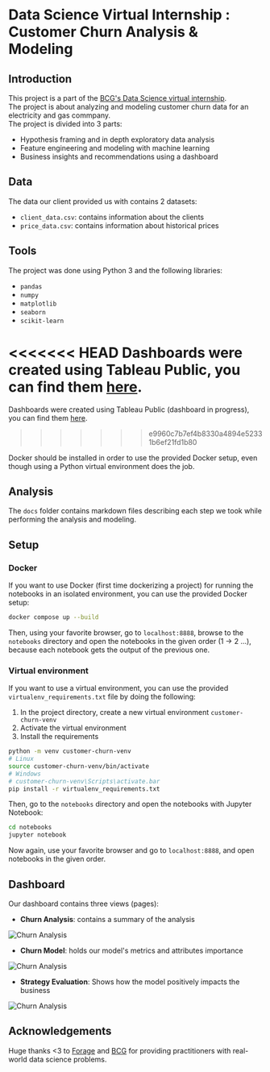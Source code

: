 # Data Science Virtual Internship : Customer Churn Analysis & Modeling

## Introduction

This project is a part of the [BCG's Data Science virtual internship](https://www.theforage.com/virtual-internships/prototype/Tcz8gTtprzAS4xSoK/Data-Science-Virtual-Experience-Program).  
The project is about analyzing and modeling customer churn data for an electricity and gas commpany.  
The project is divided into 3 parts:

- Hypothesis framing and in depth exploratory data analysis
- Feature engineering and modeling with machine learning
- Business insights and recommendations using a dashboard

## Data

The data our client provided us with contains 2 datasets:

- `client_data.csv`: contains information about the clients
- `price_data.csv`: contains information about historical prices

## Tools

The project was done using Python 3 and the following libraries:

- `pandas`
- `numpy`
- `matplotlib`
- `seaborn`
- `scikit-learn`

<<<<<<< HEAD
Dashboards were created using Tableau Public, you can find them [here](https://public.tableau.com/app/profile/mohamed.nijadi/viz/energy-company-customer-churn/ChurnAnalysis).
=======
Dashboards were created using Tableau Public (dashboard in progress), you can find them [here](https://public.tableau.com/app/profile/mohamed.nijadi/viz/energy-company-customer-churn/ChurnAnalysis).
>>>>>>> e9960c7b7ef4b8330a4894e52331b6ef21fd1b80

Docker should be installed in order to use the provided Docker setup, even though using a Python virtual environment does the job.

## Analysis

The `docs` folder contains markdown files describing each step we took while performing the analysis and modeling.

## Setup

### Docker

If you want to use Docker (first time dockerizing a project) for running the notebooks in an isolated environment, you can use the provided Docker setup:

```bash
docker compose up --build
```

Then, using your favorite browser, go to `localhost:8888`, browse to the `notebooks` directory and open the notebooks in the given order (1 -> 2 ...), because each notebook gets the output of the previous one.

### Virtual environment

If you want to use a virtual environment, you can use the provided `virtualenv_requirements.txt` file by doing the following:

1. In the project directory, create a new virtual environment `customer-churn-venv`
2. Activate the virtual environment
3. Install the requirements

```bash
python -m venv customer-churn-venv
# Linux
source customer-churn-venv/bin/activate
# Windows
# customer-churn-venv\Scripts\activate.bar
pip install -r virtualenv_requirements.txt
```

Then, go to the `notebooks` directory and open the notebooks with Jupyter Notebook:

```bash
cd notebooks
jupyter notebook
```

Now again, use your favorite browser and go to `localhost:8888`, and open notebooks in the given order.

## Dashboard

Our dashboard contains three views (pages):

- **Churn Analysis**: contains a summary of the analysis

![Churn Analysis](assets/ChurnAnalysis.png)

- **Churn Model**: holds our model's metrics and attributes importance

![Churn Analysis](assets/ChurnModel.png)

- **Strategy Evaluation**: Shows how the model positively impacts the business

![Churn Analysis](assets/StrategyEvaluation.png)

## Acknowledgements

Huge thanks <3 to [Forage](https://www.theforage.com/) and [BCG](https://www.bcg.com/) for providing practitioners with real-world data science problems.
